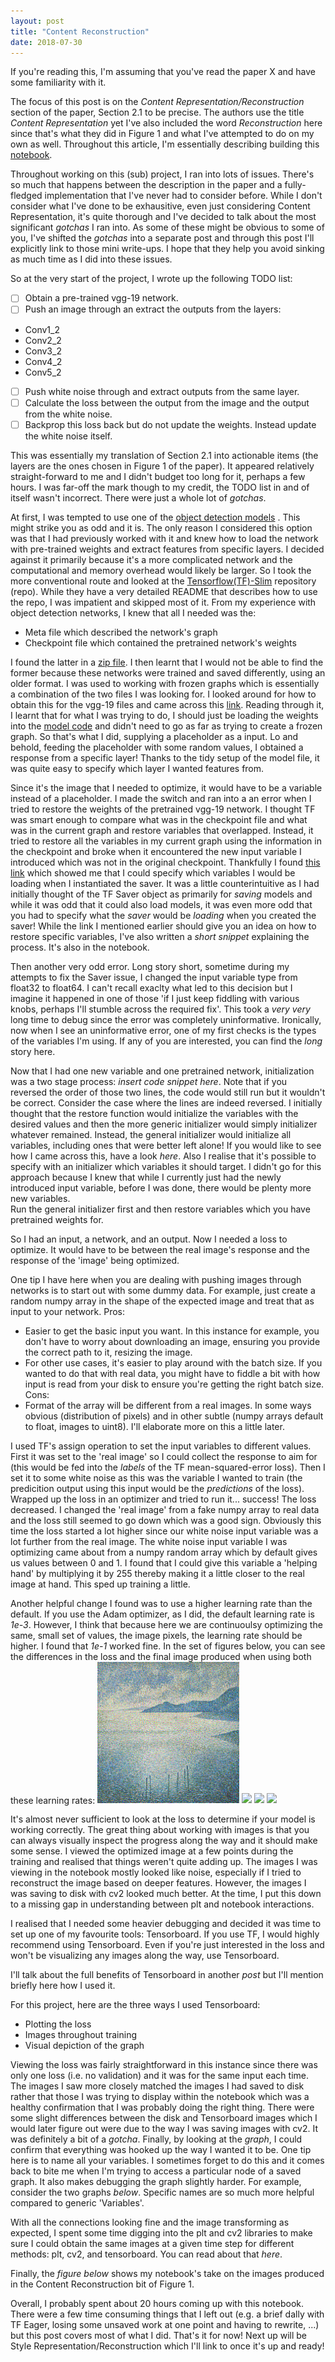```yaml
---
layout: post
title: "Content Reconstruction"
date: 2018-07-30
---
```


If you're reading this, I'm assuming that you've read the paper X and have some familiarity with it. 

The focus of this post is on the _Content Representation/Reconstruction_ section of the paper, Section 2.1 to be precise. The authors use the title _Content Representation_ yet I've also included the word _Reconstruction_ here since that's what they did in Figure 1 and what I've attempted to do on my own as well. Throughout this article, I'm essentially describing building this [notebook](http://localhost:8888/notebooks/content_recs.ipynb# "Content Reconstruction"). 

Throughout working on this (sub) project, I ran into lots of issues. There's so much that happens between the description in the paper and a fully-fledged implementation that I've never had to consider before. While I don't consider what I've done to be exhausitive, even just considering Content Representation, it's quite thorough and I've decided to talk about the most significant _gotchas_ I ran into. As some of these might be obvious to some of you, I've shifted the _gotchas_ into a separate post and through this post I'll explicitly link to those mini write-ups. I hope that they help you avoid sinking as much time as I did into these issues. 

So at the very start of the project, I wrote up the following TODO list: 
- [ ] Obtain a pre-trained vgg-19 network. 
- [ ] Push an image through an extract the outputs from the layers: 
* Conv1_2
* Conv2_2
* Conv3_2
* Conv4_2
* Conv5_2
- [ ] Push white noise through and extract outputs from the same layer. 
- [ ] Calculate the loss between the output from the image and the output from the white noise. 
- [ ] Backprop this loss back but do not update the weights. Instead update the white noise itself. 

This was essentially my translation of Section 2.1 into actionable items (the layers are the ones chosen in Figure 1 of the paper). It appeared relatively straight-forward to me and I didn't budget too long for it, perhaps a few hours. 
I was far-off the mark though to my credit, the TODO list in and of itself wasn't incorrect. There were just a whole lot of _gotchas_. 

At first, I was tempted to use one of the [object detection models](https://github.com/tensorflow/models/blob/master/research/object_detection/g3doc/detection_model_zoo.md "TF detection model zoo") . This might strike you as odd and it is. The only reason I considered this option was that I had previously worked with it and knew how to load the network with pre-trained weights and extract features from specific layers. I decided against it primarily because it's a more complicated network and the computational and memory overhead would likely be larger. 
So I took the more conventional route and looked at the [Tensorflow(TF)-Slim](https://github.com/tensorflow/models/tree/master/research/slim "TF-Slim image classification model library") repository (repo). While they have a very detailed README that describes how to use the repo, I was impatient and skipped most of it. From my experience with object detection networks, I knew that all I needed was the:
* Meta file which described the network's graph
* Checkpoint file which contained the pretrained network's weights

I found the latter in a [zip file](http://download.tensorflow.org/models/vgg_19_2016_08_28.tar.gz "vgg_19_2016_08_28.tar.gz"). I then learnt that I would not be able to find the former because these networks were trained and saved differently, using an older format. I was used to working with frozen graphs which is essentially a combination of the two files I was looking for. I looked around for how to obtain this for the vgg-19 files and came across this [link](https://github.com/tensorflow/tensorflow/issues/7172 "TF issue #7172"). 
Reading through it, I learnt that for what I was trying to do, I should just be loading the weights into the [model code](https://github.com/tensorflow/models/blob/master/research/slim/nets/vgg.py "VGG19 model code") and didn't need to go as far as trying to create a frozen graph. So that's what I did, supplying a placeholder as a input. 
Lo and behold, feeding the placeholder with some random values, I obtained a response from a specific layer! Thanks to the tidy setup of the model file, it was quite easy to specify which layer I wanted features from. 

Since it's the image that I needed to optimize, it would have to be a variable instead of a placeholder. I made the switch and ran into a an error when I tried to restore the weights of the pretrained vgg-19 network. I thought TF was smart enough to compare what was in the checkpoint file and what was in the current graph and restore variables that overlapped. Instead, it tried to restore all the variables in my current graph using the information in the checkpoint and broke when it encountered the new input variable I introduced which was not in the original checkpoint. Thankfully I found [this link](https://stackoverflow.com/a/47917561 "Thank you StackOverflow!") which showed me that I could specify which variables I would be loading when I instantiated the saver. It was a little counterintuitive as I had initially thought of the TF Saver object as primarily for _saving_ models and while it was odd that it could also load models, it was even more odd that you had to specify what the _saver_ would be _loading_ when you created the saver! While the link I mentioned earlier should give you an idea on how to restore specific variables, I've also written a *short snippet* explaining the process. It's also in the notebook. 

Then another very odd error. Long story short, sometime during my attempts to fix the Saver issue, I changed the input variable type from float32 to float64. I can't recall exaclty what led to this decision but I imagine it happened in one of those 'if I just keep fiddling with various knobs, perhaps I'll stumble across the required fix'. This took a _very_ *very* long time to debug since the error was completely uninformative. Ironically, now when I see an uninformative error, one of my first checks is the types of the variables I'm using. If any of you are interested, you can find the *long* story here. 

Now that I had one new variable and one pretrained network, initialization was a two stage process:
*insert code snippet here*. 
Note that if you reversed the order of those two lines, the code would still run but it wouldn't be correct. 
Consider the case where the lines are indeed reversed. I initially thought that the restore function would initialize the variables with the desired values and then the more generic initializer would simply initializer whatever remained. Instead, the general initializer would initialize all variables, including ones that were better left alone! If you would like to see how I came across this, have a look *here*.
Also I realise that it's possible to specify with an initializer which variables it should target. I didn't go for this approach because I knew that while I currently just had the newly introduced input variable, before I was done, there would be plenty more new variables.  
Run the general initializer first and then restore variables which you have pretrained weights for. 

So I had an input, a network, and an output. Now I needed a loss to optimize. It would have to be between the real image's response and the response of the 'image' being optimized. 

One tip I have here when you are dealing with pushing images through networks is to start out with some dummy data. For example, just create a random numpy array in the shape of the expected image and treat that as input to your network. 
Pros:
* Easier to get the basic input you want. In this instance for example, you don't have to worry about downloading an image, ensuring you provide the correct path to it, resizing the image.
* For other use cases, it's easier to play around with the batch size. If you wanted to do that with real data, you might have to fiddle a bit with how input is read from your disk to ensure you're getting the right batch size.
Cons: 
* Format of the array will be different from a real images. In some ways obvious (distribution of pixels) and in other subtle (numpy arrays default to float, images to uint8). I'll elaborate more on this a little later. 

I used TF's assign operation to set the input variables to different values. First it was set to the 'real image' so I could collect the response to aim for (this would be fed into the _labels_ of the TF mean-squared-error loss). Then I set it to some white noise as this was the variable I wanted to train (the predicition output using this input would be the _predictions_ of the loss). Wrapped up the loss in an optimizer and tried to run it... success! The loss decreased. I changed the 'real image' from a fake numpy array to real data and the loss still seemed to go down which was a good sign. Obviously this time the loss started a lot higher since our white noise input variable was a lot further from the real image. The white noise input variable I was optimizing came about from a numpy random array which by default gives us values between 0 and 1. I found that I could give this variable a 'helping hand' by multiplying it by 255 thereby making it a little closer to the real image at hand. This sped up training a little. 

Another helpful change I found was to use a higher learning rate than the default. If you use the Adam optimizer, as I did, the default learning rate is *1e-3*. However, I think that because here we are continuoulsy optimizing the same, small set of values, the image pixels, the learning rate should be higher. I found that *1e-1* worked fine. In the set of figures below, you can see the differences in the loss and the final image produced when using both these learning rates: 
<img src="resources/images/2018-07-30-content-reconstruction/lr_final_large.png" width="45%"></img> <img src="https://cloud.githubusercontent.com/assets/4307137/10105290/2a183f3a-63ae-11e5-9380-50d9f6d8afd6.png" width="45%"></img> <img src="https://cloud.githubusercontent.com/assets/4307137/10105284/26aa7ad4-63ae-11e5-88b7-bc523a095c9f.png" width="45%"></img> <img src="https://cloud.githubusercontent.com/assets/4307137/10105288/28698fae-63ae-11e5-8ba7-a62360a8e8a7.png" width="45%"></img>

It's almost never sufficient to look at the loss to determine if your model is working correctly. The great thing about working with images is that you can always visually inspect the progress along the way and it should make some sense. I viewed the optimized image at a few points during the training and realised that things weren't quite adding up. The images I was viewing in the notebook mostly looked like noise, especially if I tried to reconstruct the image based on deeper features. However, the images I was saving to disk with cv2 looked much better. At the time, I put this down to a missing gap in understanding between plt and notebook interactions. 

I realised that I needed some heavier debugging and decided it was time to set up one of my favourite tools: Tensorboard. 
If you use TF, I would highly recommend using Tensorboard. Even if you're just interested in the loss and won't be visualizing any images along the way, use Tensorboard. 

I'll talk about the full benefits of Tensorboard in another *post* but I'll mention briefly here how I used it. 

For this project, here are the three ways I used Tensorboard: 
* Plotting the loss
* Images throughout training
* Visual depiction of the graph

Viewing the loss was fairly straightforward in this instance since there was only one loss (i.e. no validation) and it was for the same input each time. 
The images I saw more closely matched the images I had saved to disk rather that those I was trying to display within the notebook which was a healthy confirmation that I was probably doing the right thing. There were some slight differences between the disk and Tensorboard images which I would later figure out were due to the way I was saving images with cv2. It was definitely a bit of a _gotcha_. 
Finally, by looking at the *graph*, I could confirm that everything was hooked up the way I wanted it to be. One tip here is to name all your variables. I sometimes forget to do this and it comes back to bite me when I'm trying to access a particular node of a saved graph. It also makes debugging the graph slightly harder. For example, consider the two graphs *below*. Specific names are so much more helpful compared to generic 'Variables'. 

With all the connections looking fine and the image transforming as expected, I spent some time digging into the plt and cv2 libraries to make sure I could obtain the same images at a given time step for different methods: plt, cv2, and tensorboard. You can read about that *here*. 

Finally, the *figure below* shows my notebook's take on the images produced in the Content Reconstruction bit of Figure 1. 

Overall, I probably spent about 20 hours coming up with this notebook. There were a few time consuming things that I left out (e.g. a brief dally with TF Eager, losing some unsaved work at one point and having to rewrite, ...) but this post covers most of what I did. 
That's it for now! Next up will be Style Representation/Reconstruction which I'll link to once it's up and ready! 